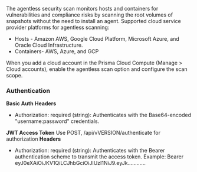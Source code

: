 The agentless security scan monitors hosts and containers for vulnerabilities and compliance risks by scanning the root volumes of snapshots without the need to install an agent. 
Supported cloud service provider platforms for agentless scanning:
* Hosts - Amazon AWS, Google Cloud Platform, Microsoft Azure, and Oracle Cloud Infrastructure. 
* Containers- AWS, Azure, and GCP

When you add a cloud account in the Prisma Cloud Compute (Manage > Cloud accounts), enable the agentless scan option and configure the scan scope.

### Authentication 

**Basic Auth**
**Headers**
 - Authorization: required (string): Authenticates with the Base64-encoded "username:password" credentials.

**JWT Access Token**
Use POST, /api/vVERSION/authenticate for authorization
**Headers**
 - Authorization: required (string): Authenticates with the Bearer authentication scheme to transmit the access token.
    Example:
    Bearer eyJ0eXAiOiJKV1QiLCJhbGciOiJIUzI1NiJ9.eyJk…………